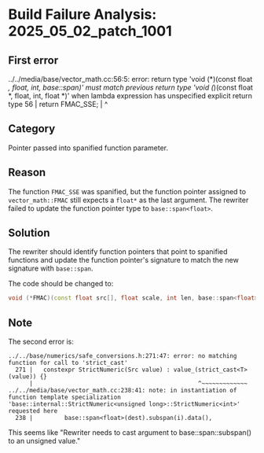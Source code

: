 # Build Failure Analysis: 2025_05_02_patch_1001

## First error

../../media/base/vector_math.cc:56:5: error: return type 'void (*)(const float *, float, int, base::span<float>)' must match previous return type 'void (*)(const float *, float, int, float *)' when lambda expression has unspecified explicit return type
   56 |     return FMAC_SSE;
      |     ^

## Category
Pointer passed into spanified function parameter.

## Reason
The function `FMAC_SSE` was spanified, but the function pointer assigned to `vector_math::FMAC` still expects a `float*` as the last argument. The rewriter failed to update the function pointer type to `base::span<float>`.

## Solution
The rewriter should identify function pointers that point to spanified functions and update the function pointer's signature to match the new signature with `base::span`.

The code should be changed to:

```c++
void (*FMAC)(const float src[], float scale, int len, base::span<float> dest) = FMAC_SSE;
```

## Note
The second error is:

```
../../base/numerics/safe_conversions.h:271:47: error: no matching function for call to 'strict_cast'
  271 |   constexpr StrictNumeric(Src value) : value_(strict_cast<T>(value)) {}
      |                                               ^~~~~~~~~~~~~~
../../media/base/vector_math.cc:238:41: note: in instantiation of function template specialization 'base::internal::StrictNumeric<unsigned long>::StrictNumeric<int>' requested here
  238 |         base::span<float>(dest).subspan(i).data(),
```

This seems like "Rewriter needs to cast argument to base::span::subspan() to an unsigned value."